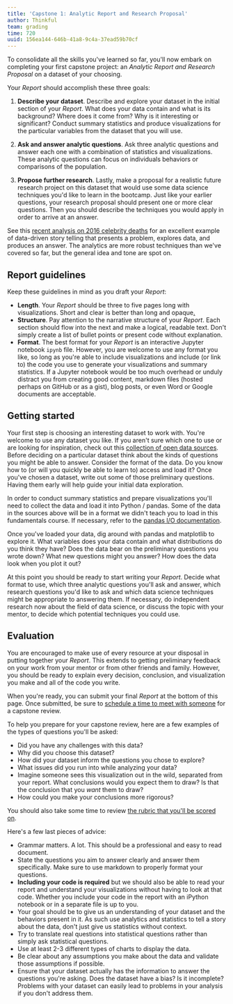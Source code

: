```yaml
---
title: 'Capstone 1: Analytic Report and Research Proposal'
author: Thinkful
team: grading
time: 720
uuid: 156ea144-646b-41a8-9c4a-37ead59b70cf
---
```


To consolidate all the skills you've learned so far, you'll now embark on completing your first capstone project: an _Analytic Report and Research Proposal_ on a dataset of your choosing.


Your _Report_ should accomplish these three goals:

 1. **Describe your dataset**. Describe and explore your dataset in the initial section of your _Report_. What does your data contain and what is its background? Where does it come from? Why is it interesting or significant? Conduct summary statistics and produce visualizations for the particular variables from the dataset that you will use.

 2. **Ask and answer analytic questions**. Ask three analytic questions and answer each one with a combination of statistics and visualizations. These analytic questions can focus on individuals behaviors or comparisons of the population.

 3. **Propose further research**. Lastly, make a proposal for a realistic future research project on this dataset that would use some data science techniques you'd like to learn in the bootcamp. Just like your earlier questions, your research proposal should present one or more clear questions. Then you should describe the techniques you would apply in order to arrive at an answer.

See this [recent analysis on 2016 celebrity deaths](https://medium.com/@jasoncrease/was-2016-especially-dangerous-for-celebrities-79d79b9fae02#.zd8hv5jge) for an excellent example of data-driven story telling that presents a problem, explores data, and produces an answer. The analytics are more robust techniques than we've covered so far, but the general idea and tone are spot on.

## Report guidelines

Keep these guidelines in mind as you draft your _Report_:

 * **Length**. Your _Report_ should be three to five pages long with visualizations. Short and clear is better than long and opaque[.](https://en.wikipedia.org/wiki/Obfuscation#Eschew_obfuscation)
 * **Structure**. Pay attention to the narrative structure of your _Report_. Each section should flow into the next and make a logical, readable text. Don't simply create a list of bullet points or present code without explanation. 
 * **Format**. The best format for your _Report_ is an interactive Jupyter notebook `ipynb` file. However, you are welcome to use any format you like, so long as you're able to include visualizations and include (or link to) the code you use to generate your visualizations and summary statistics. If a Jupyter notebook would be too much overhead or unduly distract you from creating good content, markdown files (hosted perhaps on GitHub or as a gist), blog posts, or even Word or Google documents are acceptable.


## Getting started

Your first step is choosing an interesting dataset to work with. You're welcome to use any dataset you like. If you aren't sure which one to use or are looking for inspiration, check out this [collection of open data sources](https://github.com/Thinkful-Ed/data-201-resources/blob/master/data-sources.md). Before deciding on a particular dataset think about the kinds of questions you might be able to answer. Consider the format of the data. Do you know how to (or will you quickly be able to learn to) access and load it? Once you've chosen a dataset, write out some of those preliminary questions. Having them early will help guide your initial data exploration.

In order to conduct summary statistics and prepare visualizations you'll need to collect the data and load it into Python / pandas. Some of the data in the sources above will be in a format we didn't teach you to load in this fundamentals course. If necessary, refer to the [pandas I/O documentation](http://pandas.pydata.org/pandas-docs/stable/io.html).

Once you've loaded your data, dig around with pandas and matplotlib to explore it. What variables does your data contain and what distributions do you think they have? Does the data bear on the preliminary questions you wrote down? What new questions might you answer? How does the data look when you plot it out?

At this point you should be ready to start writing your _Report_. Decide what format to use, which three analytic questions you'll ask and answer, which research questions you'd like to ask and which data science techniques might be appropriate to answering them. If necessary, do independent research now about the field of data science, or discuss the topic with your mentor, to decide which potential techniques you could use.

## Evaluation

You are encouraged to make use of every resource at your disposal in putting together your _Report_. This extends to getting preliminary feedback on your work from your mentor or from other friends and family. However, you should be ready to explain every decision, conclusion, and visualization you make and all of the code you write.

When you're ready, you can submit your final _Report_ at the bottom of this page. Once submitted, be sure to [schedule a time to meet with someone](https://dashboard.thinkful.com) for a capstone review.

To help you prepare for your capstone review, here are a few examples of the types of questions you'll be asked:

* Did you have any challenges with this data?
* Why did you choose this dataset?
* How did your dataset inform the questions you chose to explore?
* What issues did you run into while analyzing your data?
* Imagine someone sees this visualization out in the wild, separated from your report. What conclusions would you expect them to draw? Is that the conclusion that you *want* them to draw?
* How could you make your conclusions more rigorous?

You should also take some time to review [the rubric that you'll be scored on](https://docs.google.com/spreadsheets/d/18Z0aaE6mWIhUomdzfVZqYeAzw51-iEz_lGHIPwM-3ls/edit#gid=0).

Here's a few last pieces of advice:

* Grammar matters. A lot. This should be a professional and easy to read document.
* State the questions you aim to answer clearly and answer them specifically.  Make sure to use markdown to properly format your questions.
* __Including your code is required__ but we should also be able to read your report and understand your visualizations without having to look at that code. Whether you include your code in the report with an iPython notebook or in a separate file is up to you.
* Your goal should be to give us an understanding of your dataset and the behaviors present in it. As such use analytics and statistics to tell a story about the data, don't just give us statistics without context.
* Try to translate real questions into statistical questions rather than simply ask statistical questions.
* Use at least 2-3 different types of charts to display the data.
* Be clear about any assumptions you make about the data and validate those assumptions if possible.
* Ensure that your dataset actually has the information to answer the questions you're asking. Does the dataset have a bias? Is it incomplete? Problems with your dataset can easily lead to problems in your analysis if you don't address them.